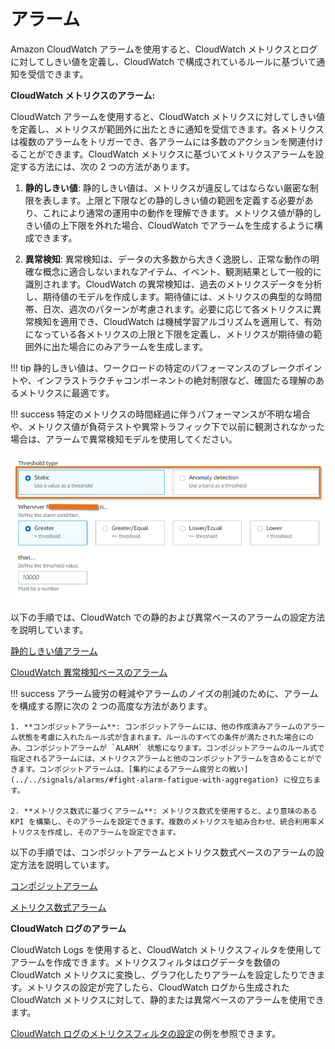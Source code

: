 # アラーム

Amazon CloudWatch アラームを使用すると、CloudWatch メトリクスとログに対してしきい値を定義し、CloudWatch で構成されているルールに基づいて通知を受信できます。

**CloudWatch メトリクスのアラーム:**

CloudWatch アラームを使用すると、CloudWatch メトリクスに対してしきい値を定義し、メトリクスが範囲外に出たときに通知を受信できます。各メトリクスは複数のアラームをトリガーでき、各アラームには多数のアクションを関連付けることができます。CloudWatch メトリクスに基づいてメトリクスアラームを設定する方法には、次の 2 つの方法があります。

1. **静的しきい値**: 静的しきい値は、メトリクスが違反してはならない厳密な制限を表します。上限と下限などの静的しきい値の範囲を定義する必要があり、これにより通常の運用中の動作を理解できます。メトリクス値が静的しきい値の上下限を外れた場合、CloudWatch でアラームを生成するように構成できます。

2. **異常検知**: 異常検知は、データの大多数から大きく逸脱し、正常な動作の明確な概念に適合しないまれなアイテム、イベント、観測結果として一般的に識別されます。CloudWatch の異常検知は、過去のメトリクスデータを分析し、期待値のモデルを作成します。期待値には、メトリクスの典型的な時間帯、日次、週次のパターンが考慮されます。必要に応じて各メトリクスに異常検知を適用でき、CloudWatch は機械学習アルゴリズムを適用して、有効になっている各メトリクスの上限と下限を定義し、メトリクスが期待値の範囲外に出た場合にのみアラームを生成します。

!!! tip
	静的しきい値は、ワークロードの特定のパフォーマンスのブレークポイントや、インフラストラクチャコンポーネントの絶対制限など、確固たる理解のあるメトリクスに最適です。
	
!!! success
	特定のメトリクスの時間経過に伴うパフォーマンスが不明な場合や、メトリクス値が負荷テストや異常トラフィック下で以前に観測されなかった場合は、アラームで異常検知モデルを使用してください。

![CloudWatch アラームの種類](../images/cwalarm1.png)

以下の手順では、CloudWatch での静的および異常ベースのアラームの設定方法を説明しています。

[静的しきい値アラーム](https://catalog.us-east-1.prod.workshops.aws/workshops/31676d37-bbe9-4992-9cd1-ceae13c5116c/en-US/alarms/mericalarm)

[CloudWatch 異常検知ベースのアラーム](https://catalog.us-east-1.prod.workshops.aws/workshops/31676d37-bbe9-4992-9cd1-ceae13c5116c/en-US/alarms/adalarm)

!!! success
	アラーム疲労の軽減やアラームのノイズの削減のために、アラームを構成する際に次の 2 つの高度な方法があります。

	1. **コンポジットアラーム**: コンポジットアラームには、他の作成済みアラームのアラーム状態を考慮に入れたルール式が含まれます。ルールのすべての条件が満たされた場合にのみ、コンポジットアラームが `ALARM` 状態になります。コンポジットアラームのルール式で指定されるアラームには、メトリクスアラームと他のコンポジットアラームを含めることができます。コンポジットアラームは、[集約によるアラーム疲労との戦い](../../signals/alarms/#fight-alarm-fatigue-with-aggregation) に役立ちます。

	2. **メトリクス数式に基づくアラーム**: メトリクス数式を使用すると、より意味のある KPI を構築し、そのアラームを設定できます。複数のメトリクスを組み合わせ、統合利用率メトリクスを作成し、そのアラームを設定できます。

以下の手順では、コンポジットアラームとメトリクス数式ベースのアラームの設定方法を説明しています。

[コンポジットアラーム](https://catalog.us-east-1.prod.workshops.aws/workshops/31676d37-bbe9-4992-9cd1-ceae13c5116c/en-US/alarms/compositealarm)

[メトリクス数式アラーム](https://aws.amazon.com/blogs/mt/create-a-metric-math-alarm-using-amazon-cloudwatch/)

**CloudWatch ログのアラーム**

CloudWatch Logs を使用すると、CloudWatch メトリクスフィルタを使用してアラームを作成できます。メトリクスフィルタはログデータを数値の CloudWatch メトリクスに変換し、グラフ化したりアラームを設定したりできます。メトリクスの設定が完了したら、CloudWatch ログから生成された CloudWatch メトリクスに対して、静的または異常ベースのアラームを使用できます。

[CloudWatch ログのメトリクスフィルタの設定](https://aws.amazon.com/blogs/mt/quantify-custom-application-metrics-with-amazon-cloudwatch-logs-and-metric-filters/)の例を参照できます。
